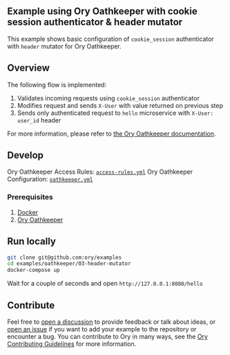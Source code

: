 ## Example using Ory Oathkeeper with cookie session authenticator & header mutator

This example shows basic configuration of `cookie_session` authenticator with
`header` mutator for Ory Oathkeeper.

## Overview

The following flow is implemented:

1. Validates incoming requests using `cookie_session` authenticator
1. Modifies request and sends `X-User` with value returned on previous step
1. Sends only authenticated request to `hello` microservice with
   `X-User: user_id` header

For more information, please refer to
[the Ory Oathkeeper documentation](https://www.ory.sh/docs/oathkeeper).

## Develop

Ory Oathkeeper Access Rules: [`access-rules.yml`](./oathkeeper/access-rules.yml)
Ory Oathkeeper Configuration: [`oathkeeper.yml`](./oathkeeper/oathkeeper.yml)

### Prerequisites

1. [Docker](https://docs.docker.com/get-docker/)
1. [Ory Oathkeeper](https://www.ory.sh/docs/oathkeeper/install)

## Run locally

```bash
git clone git@github.com:ory/examples
cd examples/oathkeeper/03-header-mutator
docker-compose up
```

Wait for a couple of seconds and open `http://127.0.0.1:8080/hello`

## Contribute

Feel free to
[open a discussion](https://github.com/ory/examples/discussions/new) to provide
feedback or talk about ideas, or
[open an issue](https://github.com/ory/examples/issues/new) if you want to add
your example to the repository or encounter a bug. You can contribute to Ory in
many ways, see the
[Ory Contributing Guidelines](https://www.ory.sh/docs/ecosystem/contributing)
for more information.
